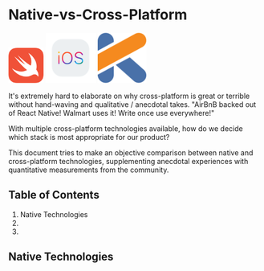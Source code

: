 # Native-vs-Cross-Platform

<img src="https://github.com/kelvinlauKL/Native-vs-Cross-Platform/blob/master/images/swift.png" alt="Swift logo" height="70"> <img src="https://github.com/kelvinlauKL/Native-vs-Cross-Platform/blob/master/images/ios.png" alt="iOS logo" height="100"> <img src="https://github.com/kelvinlauKL/Native-vs-Cross-Platform/blob/master/images/kotlin.png" alt="Kotlin logo" height="100">

It's extremely hard to elaborate on why cross-platform is great or terrible without hand-waving and qualitative / anecdotal takes. "AirBnB backed out of React Native! Walmart uses it! Write once use everywhere!"

With multiple cross-platform technologies available, how do we decide which stack is most appropriate for our product?

This document tries to make an objective comparison between native and cross-platform technologies, supplementing anecdotal experiences with quantitative measurements from the community.

## Table of Contents
1. Native Technologies
2.
3. 

## Native Technologies


